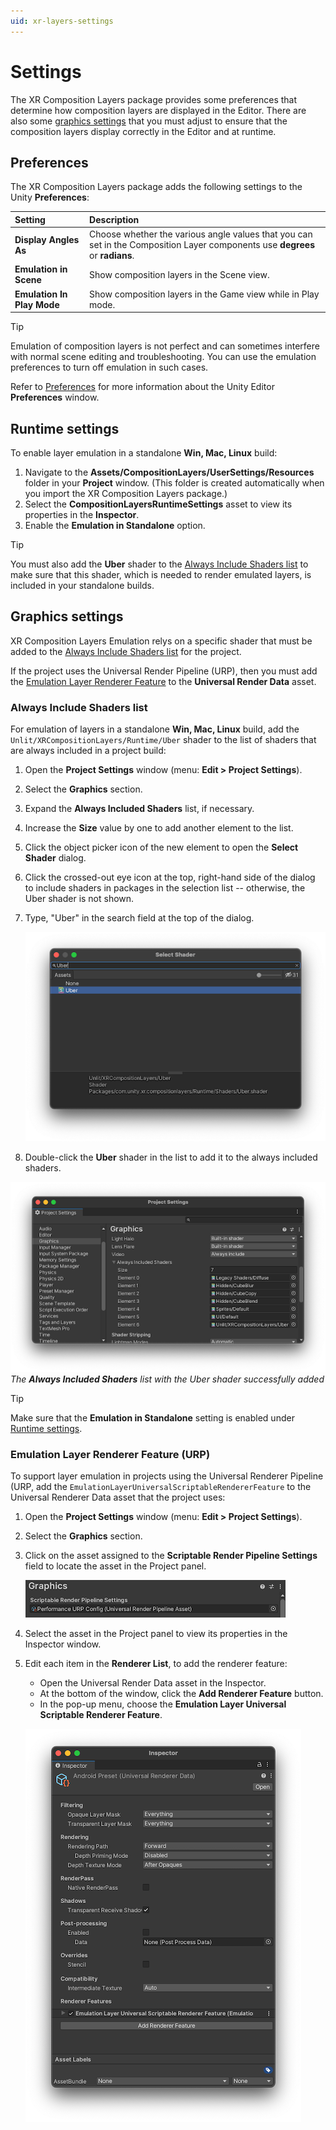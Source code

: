 ```yaml
---
uid: xr-layers-settings
---
```


# Settings

The XR Composition Layers package provides some preferences that determine how composition layers are displayed in the Editor. There are also some [graphics settings](#graphics-settings) that you must adjust to ensure that the composition layers display correctly in the Editor and at runtime.

## Preferences

The XR Composition Layers package adds the following settings to the Unity **Preferences**:

| Setting | Description |
| :------ | :---------- |
| **Display Angles As** | Choose whether the various angle values that you can set in the Composition Layer components use **degrees** or **radians**. |
| **Emulation in Scene** | Show composition layers in the Scene view. |
| **Emulation In Play Mode** | Show composition layers in the Game view while in Play mode. |

> [!TIP]
> Emulation of composition layers is not perfect and can sometimes interfere with normal scene editing and troubleshooting. You can use the emulation preferences to turn off emulation in such cases.

Refer to [Preferences](xref:Preferences) for more information about the Unity Editor **Preferences** window.

<a id="runtime-settings"></a>
## Runtime settings

To enable layer emulation in a standalone **Win, Mac, Linux** build:

1. Navigate to the **Assets/CompositionLayers/UserSettings/Resources** folder in your **Project** window. (This folder is created automatically when you import the XR Composition Layers package.)
2. Select the **CompositionLayersRuntimeSettings** asset to view its properties in the **Inspector**.
3. Enable the **Emulation in Standalone** option.

> [!TIP]
> You must also add the **Uber** shader to the [Always Include Shaders list](#always-include-shader-list) to make sure that this shader, which is needed to render emulated layers, is included in your standalone builds.

<a id="graphics-settings"></a>
## Graphics settings

XR Composition Layers Emulation relys on a specific shader that must be added to the [Always Include Shaders list](#always-include-shaders-list) for the project.

If the project uses the Universal Render Pipeline (URP), then you must add the [Emulation Layer Renderer Feature](#emulation-layer-renderer-feature) to the **Universal Render Data** asset.

<a id="always-include-shaders-list"></a>
### Always Include Shaders list

For emulation of layers in a standalone **Win, Mac, Linux** build, add the `Unlit/XRCompositionLayers/Runtime/Uber` shader to the list of shaders that are always included in a project build:

1. Open the **Project Settings** window (menu: **Edit > Project Settings**).
2. Select the **Graphics** section.
3. Expand the **Always Included Shaders** list, if necessary.
4. Increase the **Size** value by one to add another element to the list.
5. Click the object picker icon of the new element to open the **Select Shader** dialog.
6. Click the crossed-out eye icon at the top, right-hand side of the dialog to include shaders in packages in the selection list -- otherwise, the Uber shader is not shown.
7. Type, "Uber" in the search field at the top of the dialog.

   ![](images/select-shader.png)
   
8. Double-click the **Uber** shader in the list to add it to the always included shaders.

![Always Included Shader settings](images/always-include-shaders.png)<br />*The __Always Included Shaders__ list with the Uber shader successfully added* 

> [!TIP]
> Make sure that the **Emulation in Standalone** setting is enabled under [Runtime settings](#runtime-settings).

<a id="emulation-layer-renderer-feature"></a>
### Emulation Layer Renderer Feature (URP)

To support layer emulation in projects using the Universal Renderer Pipeline (URP, add the `EmulationLayerUniversalScriptableRendererFeature` to the Universal Renderer Data asset that the project uses:

1. Open the **Project Settings** window (menu: **Edit > Project Settings**).
2. Select the **Graphics** section.
3. Click on the asset assigned to the **Scriptable Render Pipeline Settings** field to locate the asset in the Project panel.
   
   ![](images/render-pipeline-settings.png)
   
4. Select the asset in the Project panel to view its properties in the Inspector window.
5. Edit each item in the **Renderer List**, to add the renderer feature:

   * Open the Universal Render Data asset in the Inspector.
   * At the bottom of the window, click the **Add Renderer Feature** button.
   * In the pop-up menu, choose the **Emulation Layer Universal Scriptable Renderer Feature**.
   
   ![](images/add-render-feature.png)  
    
